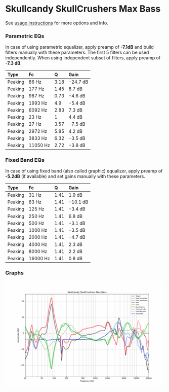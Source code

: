 # Skullcandy SkullCrushers Max Bass
See [usage instructions](https://github.com/jaakkopasanen/AutoEq#usage) for more options and info.

### Parametric EQs
In case of using parametric equalizer, apply preamp of **-7.1dB** and build filters manually
with these parameters. The first 5 filters can be used independently.
When using independent subset of filters, apply preamp of **-7.3 dB**.

| Type    | Fc       |    Q | Gain     |
|:--------|:---------|:-----|:---------|
| Peaking | 86 Hz    | 3.18 | -24.7 dB |
| Peaking | 177 Hz   | 1.45 | 8.7 dB   |
| Peaking | 987 Hz   | 0.73 | -4.6 dB  |
| Peaking | 1993 Hz  | 4.9  | -5.4 dB  |
| Peaking | 6092 Hz  | 2.83 | 7.3 dB   |
| Peaking | 23 Hz    | 1    | 4.4 dB   |
| Peaking | 27 Hz    | 3.57 | -7.5 dB  |
| Peaking | 2972 Hz  | 5.85 | 4.2 dB   |
| Peaking | 3833 Hz  | 6.32 | -3.5 dB  |
| Peaking | 11050 Hz | 2.72 | -3.8 dB  |

### Fixed Band EQs
In case of using fixed band (also called graphic) equalizer, apply preamp of **-5.2dB**
(if available) and set gains manually with these parameters.

| Type    | Fc       |    Q | Gain     |
|:--------|:---------|:-----|:---------|
| Peaking | 31 Hz    | 1.41 | 1.9 dB   |
| Peaking | 63 Hz    | 1.41 | -10.1 dB |
| Peaking | 125 Hz   | 1.41 | -3.4 dB  |
| Peaking | 250 Hz   | 1.41 | 6.8 dB   |
| Peaking | 500 Hz   | 1.41 | -3.1 dB  |
| Peaking | 1000 Hz  | 1.41 | -3.5 dB  |
| Peaking | 2000 Hz  | 1.41 | -4.7 dB  |
| Peaking | 4000 Hz  | 1.41 | 2.3 dB   |
| Peaking | 8000 Hz  | 1.41 | 2.2 dB   |
| Peaking | 16000 Hz | 1.41 | 0.8 dB   |

### Graphs
![](./Skullcandy%20SkullCrushers%20Max%20Bass.png)